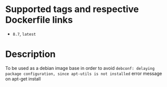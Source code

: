 # Supported tags and respective Dockerfile links

* `8.7`, `latest`

# Description
To be used as a debian image base in order to avoid `debconf: delaying package configuration, since apt-utils is not installed` error message on apt-get install
